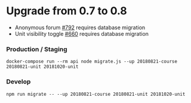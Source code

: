 # Upgrade from 0.7 to 0.8

- Anonymous forum [#792](https://github.com/geli-lms/geli/pull/792) requires database migration
- Unit visibility toggle [#660](https://github.com/geli-lms/geli/pull/660) requires database migration

### Production / Staging

`docker-compose run --rm api node migrate.js --up 20180821-course 20180821-unit 20181020-unit`

### Develop

`npm run migrate -- --up 20180821-course 20180821-unit 20181020-unit`
